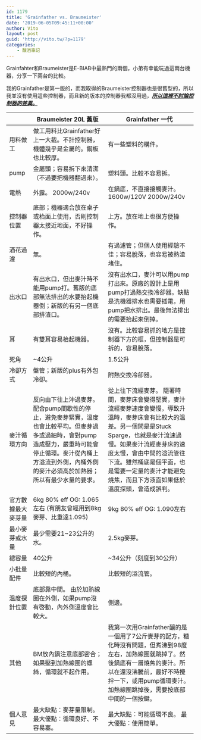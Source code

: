 ```yaml
---
id: 1179
title: 'Grainfather vs. Braumeister'
date: '2019-06-05T09:45:11+00:00'
author: Vito
layout: post
guid: 'http://vito.tw/?p=1179'
categories:
    - 釀酒筆記
---
```


Grainfahter和Braumeister是E-BIAB中最熱門的兩個，小弟有幸能玩過這兩台機器，分享一下兩台的比較。

我的Grainfather是第一版的，而我取得的Braumeister控制器也是很舊型的，所以我並沒有使用這些控制器，而且新的版本的控制器我都沒用過，***<span style="text-decoration: underline">所以這裡不討論控制器的差異。</span>***


|  | Braumeister 20L 舊版 | Grainfather 一代 |
|---|---|---|
| 用料做工 | 做工用料比Grainfather好上一大截。不計控制器，機體幾乎是金屬的。鋼板也比較厚。 | 有一些塑料的構件。 |
| pump | 金屬頭；容易拆下來清潔（不過要把機器翻過來）。 | 塑料頭。比較不容易拆。 |
| 電熱 | 外露。   2000w/240v | 在鍋底，不直接接觸麥汁。   1600w/120V    2000w/240v |
| 控制器位置 | 底部；機器適合放在桌子或枱面上使用，否則控制器太接近地面，不好操作。 | 上方。放在地上也很方便操作。 |
| 酒花過濾 | 無。 | 有過濾管；但個人使用經驗不佳；容易脫落，也容易被熱渣堵住。 |
| 出水口 | 有出水口，但出麥汁時不能用pump打。舊版的底部無法排出的水要抬起機器倒；新版的有另一個底部排渣口。 | 沒有出水口，麥汁可以用pump打出來。原廠的設計上是用pump打過熱交換冷卻器。缺點是洗機器排水也需要插電，用pump把水排出。最後無法排出的需要抬起來倒掉。 |
| 耳 | 有雙耳容易枱起機器。 | 沒有。比較容易抓的地方是控制器下方的框，但控制器是可拆的，容易脫落。 |
| 死角 | ~4公升 | 1.5公升 |
| 冷卻方式 | 盤管；新版的plus有外包冷卻。 | 附熱交換冷卻器。 |
| 麥汁循環方向 | 反向由下往上沖過麥芽。   配合pump間歇性的停止，避免麥芽緊實，溫度也會比較平均。但麥芽過多或過細時，會對pump造成壓力，嚴重時可能會停止循環。麥汁從內桶上方溢流到外側，內桶外側的麥汁必須高於加熱器；所以有最少水量的要求。 | 從上往下流經麥芽。   隨著時間，麥芽床會變得堅實，麥汁流經麥芽速度會變慢，導致升溫時，麥芽床會有比較大的溫差。另一個問是是Stuck Sparge，也就是麥汁流速過慢。如果麥汁流經麥芽床的速度太慢，會由中間的溢流管往下流。雖然桶底是個平面，也是需要一定量的麥汁才能避免燒焦，而且下方液面如果低於溫度探頭，會造成誤判。 |
| 官方數據最大麥芽量 | 6kg   80% eff OG: 1.065左右   (有朋友曾經用到8kg麥芽、比重達1.095) | 9kg   80% eff OG: 1.090左右 |
| 最小麥芽或水量 | 最少需要21~23公升的水。 | 2.5kg麥芽。 |
| 總容量 | 40公升 | ~34公升（刻度到30公升） |
| 小批量配件 | 比較短的內桶。 | 比較短的溢流管。 |
| 溫度探針位置 | 底部靠中間。   由於加熱線圈在外側，如果pump沒有啓動，內外側溫度會比較大。 | 側邊。 |
| 其他 | BM放內鍋注意底部密合；如果壓到加熱線圈的螺絲，循環就不起作用。 | 我第一次用Grainfather釀的是一個用了7公斤麥芽的配方，糖化時沒有問題，但煮沸到98度左右，加熱線圈就跳掉了。然後鍋底有一層燒焦的麥汁。所以在還沒沸騰前，最好不時攪拌一下，或用pump循環麥汁。   加熱線圈跳掉後，需要按底部中間的一個按鍵。 |
| 個人意見 | 最大缺點：麥芽量限制。   最大優點：循環良好、不容易塞。 | 最大缺點：可能循環不良。   最大優點：使用簡單。 |

